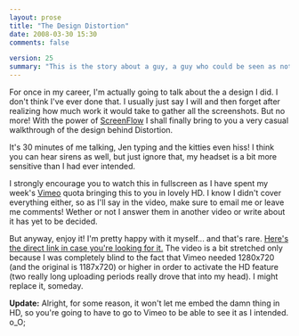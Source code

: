 ```yaml
---
layout: prose
title: "The Design Distortion"
date: 2008-03-30 15:30
comments: false

version: 25
summary: "This is the story about a guy, a guy who could be seen as not wanting to *write* a post about how his recent redesign. It could also be seen as a way to vary the type of posts said guy does write. Either way, this is a behind-the-scenes walkthrough of *Distortion*."
---
```


For once in my career, I'm actually going to talk about the a design I did. I don't think I've ever done that. I usually just say I will and then forget after realizing how much work it would take to gather all the screenshots. But no more! With the power of [ScreenFlow][1] I shall finally bring to you a very casual walkthrough of the design behind Distortion.

It's 30 minutes of me talking, Jen typing and the kitties even hiss! I think you can hear sirens as well, but just ignore that, my headset is a bit more sensitive than I had ever intended.

<object type="application/x-shockwave-flash" width="629" height="354" data="http://www.vimeo.com/moogaloop.swf?clip_id=837628&amp;server=www.vimeo.com&amp;fullscreen=1&amp;show_title=1&amp;show_byline=1&amp;show_portrait=0&amp;color=00adef">   <param name="quality" value="best" />   <param name="allowfullscreen" value="true" />   <param name="scale" value="showAll" />  <param name="movie" value="http://www.vimeo.com/moogaloop.swf?clip_id=837628&amp;server=www.vimeo.com&amp;fullscreen=1&amp;show_title=1&amp;show_byline=1&amp;show_portrait=0&amp;color=00adef" /></object>

I strongly encourage you to watch this in fullscreen as I have spent my week's [Vimeo][2] quota bringing this to you in lovely HD.  I know I didn't cover everything either, so as I'll say in the video, make sure to email me or leave me comments! Wether or not I answer them in another video or write about it has yet to be decided.

But anyway, enjoy it! I'm pretty happy with it myself... and that's rare. [Here's the direct link in case you're looking for it.][3] The video is a bit stretched only because I was completely blind to the fact that Vimeo needed 1280x720 (and the original is 1187x720) or higher in order to activate the HD feature (two really long uploading periods really drove that into my head). I might replace it, someday.

**Update:** Alright, for some reason, it won't let me embed the damn thing in HD, so you're going to have to go to Vimeo to be able to see it as I intended. o_O;

[1]: http://www.varasoftware.com/products/screenflow/
[2]: http://vimeo.com/
[3]: http://www.vimeo.com/837628/l:embed_837628

